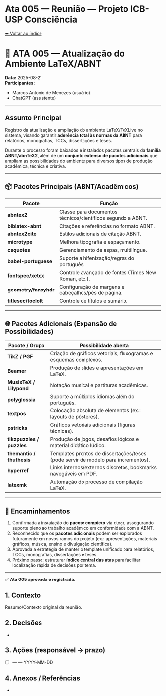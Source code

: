 # Ata 005 — Reunião — Projeto ICB-USP Consciência


[⬅︎ Voltar ao índice](./INDEX.md)

# 📑 ATA 005 — Atualização do Ambiente LaTeX/ABNT

**Data:** 2025-08-21  
**Participantes:**  
- Marcos Antonio de Menezes (usuário)  
- ChatGPT (assistente)  

---

## Assunto Principal
Registro da atualização e ampliação do ambiente LaTeX/TeXLive no sistema, visando garantir **aderência total às normas da ABNT** para relatórios, monografias, TCCs, dissertações e teses.  

Durante o processo foram baixados e instalados pacotes centrais da **família ABNT/abnTeX2**, além de um **conjunto extenso de pacotes adicionais** que ampliam as possibilidades do ambiente para diversos tipos de produção acadêmica, técnica e criativa.

---

## 📦 Pacotes Principais (ABNT/Acadêmicos)

| Pacote                | Função                                                                 |
|------------------------|------------------------------------------------------------------------|
| **abntex2**           | Classe para documentos técnicos/científicos segundo a ABNT.            |
| **biblatex-abnt**     | Citações e referências no formato ABNT.                                |
| **abntex2cite**       | Estilos adicionais de citação ABNT.                                    |
| **microtype**         | Melhora tipografia e espaçamento.                                      |
| **csquotes**          | Gerenciamento de aspas, multilíngue.                                   |
| **babel-portuguese**  | Suporte a hifenização/regras do português.                             |
| **fontspec/xetex**    | Controle avançado de fontes (Times New Roman, etc.).                   |
| **geometry/fancyhdr** | Configuração de margens e cabeçalhos/pés de página.                    |
| **titlesec/tocloft**  | Controle de títulos e sumário.                                         |

---

## 🌐 Pacotes Adicionais (Expansão de Possibilidades)

| Pacote / Grupo            | Possibilidade aberta                                                                 |
|----------------------------|-------------------------------------------------------------------------------------|
| **TikZ / PGF**            | Criação de gráficos vetoriais, fluxogramas e esquemas complexos.                     |
| **Beamer**                | Produção de slides e apresentações em LaTeX.                                        |
| **MusixTeX / Lilypond**   | Notação musical e partituras acadêmicas.                                             |
| **polyglossia**           | Suporte a múltiplos idiomas além do português.                                       |
| **textpos**               | Colocação absoluta de elementos (ex.: layouts de pôsteres).                         |
| **pstricks**              | Gráficos vetoriais adicionais (figuras técnicas).                                   |
| **tikzpuzzles / puzzles** | Produção de jogos, desafios lógicos e material didático lúdico.                      |
| **themantic / thuthesis** | Templates prontos de dissertações/teses (pode servir de modelo para incrementos).    |
| **hyperref**              | Links internos/externos discretos, bookmarks navegáveis em PDF.                     |
| **latexmk**               | Automação do processo de compilação LaTeX.                                          |

---

## 📌 Encaminhamentos

1. Confirmada a instalação do **pacote completo** via `tlmgr`, assegurando suporte pleno ao trabalho acadêmico em conformidade com a ABNT.  
2. Reconhecido que os **pacotes adicionais** podem ser explorados futuramente em novos ramos do projeto (ex.: apresentações, materiais gráficos, música, ensino e divulgação científica).  
3. Aprovada a estratégia de manter o template unificado para relatórios, TCCs, monografias, dissertações e teses.  
4. Próximo passo: estruturar **índice central das atas** para facilitar localização rápida de decisões por tema.  

---

✅ **Ata 005 aprovada e registrada.**

## 1. Contexto
Resumo/Contexto original da reunião.

## 2. Decisões
- 

## 3. Ações (responsável → prazo)
- [ ]  —  — YYYY-MM-DD

## 4. Anexos / Referências
- 
